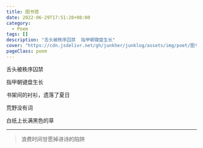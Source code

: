 ```yaml
---
title: 图书馆
date: 2022-06-29T17:51:28+08:00
category:
  - Poem
tags: []
description: "舌头被秩序囚禁  指甲朝键盘生长"
cover: "https://cdn.jsdelivr.net/gh/junkher/junklog/assets/img/poet/图书馆119.jpg"
pageClass: poem
---
```


舌头被秩序囚禁

指甲朝键盘生长

书架间的衬衫，遗落了夏日

荒野没有词

白纸上长满黑色的草

---

>浪费时间甘愿掉进诗的陷阱
